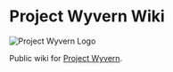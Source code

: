 <!-- TITLE: Home -->
<!-- SUBTITLE: About this wiki -->
# Project Wyvern Wiki

![Project Wyvern Logo](https://media.githubusercontent.com/media/ProjectWyvern/wyvern-branding/master/logo/logo-square-red-transparent-200x200.png?raw=true "Project Wyvern Logo")

Public wiki for [Project Wyvern](https://projectwyvern.com).

